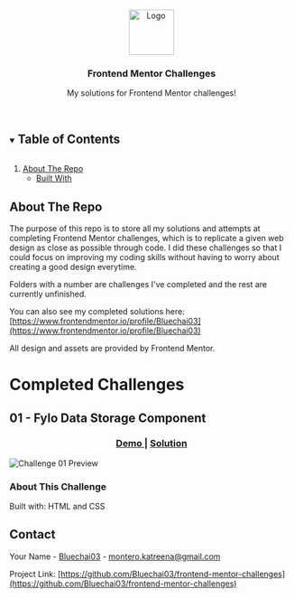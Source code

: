 <!--
*** Thanks for checking out the Best-README-Template. If you have a suggestion
*** that would make this better, please fork the repo and create a pull request
*** or simply open an issue with the tag "enhancement".
*** Thanks again! Now go create something AMAZING! :D
***
***
***
*** To avoid retyping too much info. Do a search and replace for the following:
*** Bluechai03, frontend-mentor-challenges, twitter_handle, email, project_title, project_description
-->

<!-- PROJECT SHIELDS -->
<!--
*** I'm using markdown "reference style" links for readability.
*** Reference links are enclosed in brackets [ ] instead of parentheses ( ).
*** See the bottom of this document for the declaration of the reference variables
*** for contributors-url, forks-url, etc. This is an optional, concise syntax you may use.
*** https://www.markdownguide.org/basic-syntax/#reference-style-links
-->

<!-- PROJECT LOGO -->
<br />
<p align="center">
  <a href="https://github.com/Bluechai03/frontend-mentor-challenges">
    <img src="https://i.imgur.com/7sXIzX7.png" alt="Logo" width="80" height="80">
  </a>

  <h3 align="center">Frontend Mentor Challenges</h3>

  <p align="center">
    My solutions for Frontend Mentor challenges!
    <br />
    <br />
  </p>
</p>

<!-- TABLE OF CONTENTS -->
<details open="open">
  <summary><h2 style="display: inline-block">Table of Contents</h2></summary>
  <ol>
    <li>
      <a href="#about-the-project">About The Repo</a>
      <ul>
        <li><a href="#built-with">Built With</a></li>
      </ul>
    </li>
  </ol>
</details>

<!-- ABOUT THE PROJECT -->

## About The Repo

The purpose of this repo is to store all my solutions and attempts at completing Frontend Mentor challenges, which is to replicate a given web design as close as possible through code. I did these challenges so that I could focus on improving my coding skills without having to worry about creating a good design everytime.

Folders with a number are challenges I've completed and the rest are currently unfinished.

You can also see my completed solutions here: [https://www.frontendmentor.io/profile/Bluechai03](https://www.frontendmentor.io/profile/Bluechai03)

All design and assets are provided by Frontend Mentor.

# Completed Challenges

## 01 - Fylo Data Storage Component

<div align="center">
  <h3>
    <a target="_blank" href="https://bluechai-fylo-data-storage-component.netlify.app/">
      Demo
    </a>
    <span> | </span>
    <a target="_blank" href="https://github.com/Bluechai03/frontend-mentor-challenges/tree/master/01-fylo-data-storage-component">
      Solution
    </a>
  </h3>
  </div>

![Challenge 01 Preview](https://i.imgur.com/3YVC9QT.jpg)

<!-- Write a little about this challenge -->

### About This Challenge

Built with: HTML and CSS

<!-- CONTACT -->

## Contact

Your Name - [Bluechai03](https://github.com/Bluechai03) - montero.katreena@gmail.com

Project Link: [https://github.com/Bluechai03/frontend-mentor-challenges](https://github.com/Bluechai03/frontend-mentor-challenges)
